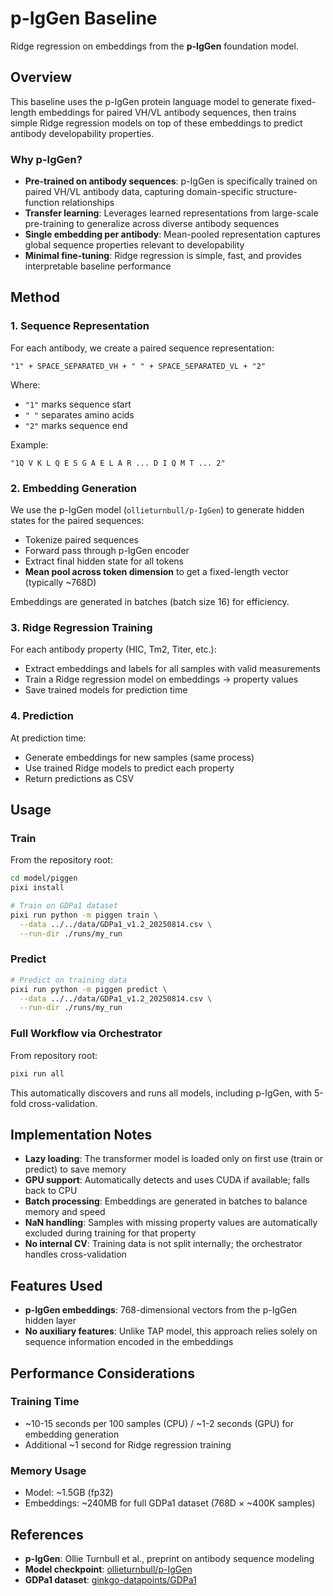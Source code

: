 # p-IgGen Baseline

Ridge regression on embeddings from the **p-IgGen** foundation model.

## Overview

This baseline uses the p-IgGen protein language model to generate fixed-length embeddings for paired VH/VL antibody sequences, then trains simple Ridge regression models on top of these embeddings to predict antibody developability properties.

### Why p-IgGen?

- **Pre-trained on antibody sequences**: p-IgGen is specifically trained on paired VH/VL antibody data, capturing domain-specific structure-function relationships
- **Transfer learning**: Leverages learned representations from large-scale pre-training to generalize across diverse antibody sequences
- **Single embedding per antibody**: Mean-pooled representation captures global sequence properties relevant to developability
- **Minimal fine-tuning**: Ridge regression is simple, fast, and provides interpretable baseline performance

## Method

### 1. Sequence Representation

For each antibody, we create a paired sequence representation:

```
"1" + SPACE_SEPARATED_VH + " " + SPACE_SEPARATED_VL + "2"
```

Where:
- `"1"` marks sequence start
- `" "` separates amino acids
- `"2"` marks sequence end

Example:
```
"1Q V K L Q E S G A E L A R ... D I Q M T ... 2"
```

### 2. Embedding Generation

We use the p-IgGen model (`ollieturnbull/p-IgGen`) to generate hidden states for the paired sequences:

- Tokenize paired sequences
- Forward pass through p-IgGen encoder
- Extract final hidden state for all tokens
- **Mean pool across token dimension** to get a fixed-length vector (typically ~768D)

Embeddings are generated in batches (batch size 16) for efficiency.

### 3. Ridge Regression Training

For each antibody property (HIC, Tm2, Titer, etc.):

- Extract embeddings and labels for all samples with valid measurements
- Train a Ridge regression model on embeddings → property values
- Save trained models for prediction time

### 4. Prediction

At prediction time:
- Generate embeddings for new samples (same process)
- Use trained Ridge models to predict each property
- Return predictions as CSV

## Usage

### Train

From the repository root:

```bash
cd model/piggen
pixi install

# Train on GDPa1 dataset
pixi run python -m piggen train \
  --data ../../data/GDPa1_v1.2_20250814.csv \
  --run-dir ./runs/my_run
```

### Predict

```bash
# Predict on training data
pixi run python -m piggen predict \
  --data ../../data/GDPa1_v1.2_20250814.csv \
  --run-dir ./runs/my_run
```

### Full Workflow via Orchestrator

From repository root:

```bash
pixi run all
```

This automatically discovers and runs all models, including p-IgGen, with 5-fold cross-validation.

## Implementation Notes

- **Lazy loading**: The transformer model is loaded only on first use (train or predict) to save memory
- **GPU support**: Automatically detects and uses CUDA if available; falls back to CPU
- **Batch processing**: Embeddings are generated in batches to balance memory and speed
- **NaN handling**: Samples with missing property values are automatically excluded during training for that property
- **No internal CV**: Training data is not split internally; the orchestrator handles cross-validation

## Features Used

- **p-IgGen embeddings**: 768-dimensional vectors from the p-IgGen hidden layer
- **No auxiliary features**: Unlike TAP model, this approach relies solely on sequence information encoded in the embeddings

## Performance Considerations

### Training Time

- ~10-15 seconds per 100 samples (CPU) / ~1-2 seconds (GPU) for embedding generation
- Additional ~1 second for Ridge regression training

### Memory Usage

- Model: ~1.5GB (fp32)
- Embeddings: ~240MB for full GDPa1 dataset (768D × ~400K samples)

## References

- **p-IgGen**: Ollie Turnbull et al., preprint on antibody sequence modeling
- **Model checkpoint**: [ollieturnbull/p-IgGen](https://huggingface.co/ollieturnbull/p-IgGen)
- **GDPa1 dataset**: [ginkgo-datapoints/GDPa1](https://huggingface.co/datasets/ginkgo-datapoints/GDPa1)
